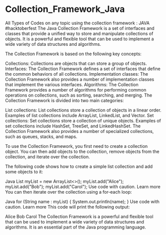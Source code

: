 # Collection_Framework_Java
All Types of Codes on any topic using the collection framework : JAVA      #hacktoberfest
The Java Collection Framework is a set of interfaces and classes that provide a unified way to store and manipulate collections of objects. It is a powerful and flexible tool that can be used to implement a wide variety of data structures and algorithms.

The Collection Framework is based on the following key concepts:

Collections: Collections are objects that can store a group of objects.
Interfaces: The Collection Framework defines a set of interfaces that define the common behaviors of all collections.
Implementation classes: The Collection Framework also provides a number of implementation classes that implement the various interfaces.
Algorithms: The Collection Framework provides a number of algorithms for performing common operations on collections, such as sorting, searching, and merging.
The Collection Framework is divided into two main categories:

List collections: List collections store a collection of objects in a linear order. Examples of list collections include ArrayList, LinkedList, and Vector.
Set collections: Set collections store a collection of unique objects. Examples of set collections include HashSet, TreeSet, and LinkedHashSet.
The Collection Framework also provides a number of specialized collections, such as queues, stacks, and maps.

To use the Collection Framework, you first need to create a collection object. You can then add objects to the collection, remove objects from the collection, and iterate over the collection.

The following code shows how to create a simple list collection and add some objects to it:

Java
List<String> myList = new ArrayList<>();
myList.add("Alice");
myList.add("Bob");
myList.add("Carol");
Use code with caution. Learn more
You can then iterate over the collection using a for-each loop:

Java
for (String name : myList) {
  System.out.println(name);
}
Use code with caution. Learn more
This code will print the following output:

Alice
Bob
Carol
The Collection Framework is a powerful and flexible tool that can be used to implement a wide variety of data structures and algorithms. It is an essential part of the Java programming language.
